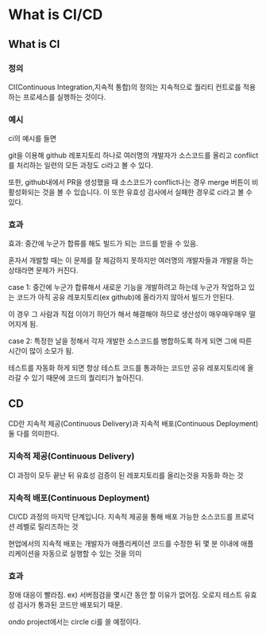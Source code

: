 # What is CI/CD

## What is CI

### 정의
CI(Continuous Integration,지속적 통합)의 정의는 지속적으로 퀄리티 컨트로를 적용하는 프로세스를 실행하는 것이다.

### 예시
ci의 예시를 들면

git을 이용해 github 레포지토리 하나로 여러명의 개발자가 소스코드를 올리고 conflict를 처리하는 일련의 모든 과정도 ci라고 볼 수 있다.

또한, github내에서 PR을 생성했을 때 소스코드가 conflict나는 경우 merge 버튼이 비활성화되는 것을 볼 수 있습니다. 이 또한 유효성 검사에서 실패한 경우로 ci라고 볼 수 있다.

### 효과
효과: 중간에 누군가 합류를 해도 빌드가 되는 코드를 받을 수 있음.

혼자서 개발할 때는 이 문제를 잘 체감하지 못하지만 여러명의 개발자들과 개발을 하는 상태라면 문제가 커진다.

case 1: 중간에 누군가 합류해서 새로운 기능을 개발하려고 하는데 누군가 작업하고 있는 코드가 아직 공유 레포지토리(ex github)에 올라가지 않아서 빌드가 안된다.

이 경우 그 사람과 직접 이야기 하던가 해서 해결해야 하므로 생산성이 매우매우매우 떨어지게 됨. 

case 2: 특정한 날을 정해서 각자 개발한 소스코드를 병합하도록 하게 되면 그에 따른 시간이 많이 소모가 됨.

테스트를 자동화 하게 되면 항상 테스트 코드를 통과하는 코드만 공유 레포지토리에 올라갈 수 있기 때문에 코드의 퀄리티가 높아진다.


## CD

CD란 지속적 제공(Continuous Delivery)과 지속적 배포(Continuous Deployment) 둘 다를 의미한다.

### 지속적 제공(Continuous Delivery)
CI 과정이 모두 끝난 뒤 유효성 검증이 된 레포지토리를 올리는것을 자동화 하는 것
### 지속적 배포(Continuous Deployment)
CI/CD 과정의 마지막 단계입니다. 지속적 제공을 통해 배포 가능한 소스코드를 프로덕션 레벨로 릴리즈하는 것


현업에서의 지속적 배포는 개발자가 애플리케이션 코드를 수정한 뒤 몇 분 이내에 애플리케이션을 자동으로 실행할 수 있는 것을 의미

### 효과 
장애 대응이 빨라짐.
ex) 서버점검을 몇시간 동안 할 이유가 없어짐. 오로지 테스트 유효성 검사가 통과된 코드만 배포되기 때문.

ondo project에서는 circle ci를 쓸 예정이다.